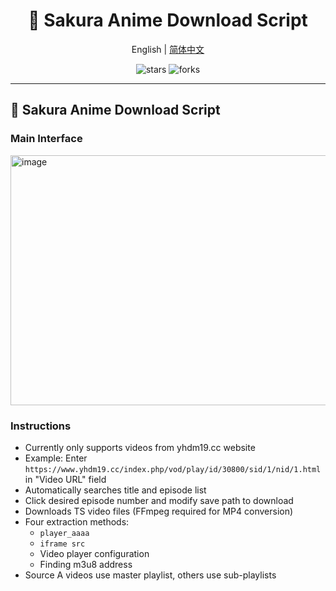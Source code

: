 <div align="center">
  <h1>🌸 Sakura Anime Download Script</h1>
  <div>
    <a>English</a> | 
    <a href="https://github.com/Kamio-Misuzu/yhdm19_download/blob/main/%E4%B8%AD%E6%96%87%E8%AF%B4%E6%98%8E.md">简体中文</a> 
  </div>
  <p>
    <img src="https://img.shields.io/github/stars/Kamio-Misuzu/yhdm19_download?style=social" alt="stars">
    <img src="https://img.shields.io/github/forks/Kamio-Misuzu/yhdm19_download?style=social" alt="forks">
  </p>
</div>

---

## 🌸 Sakura Anime Download Script

### Main Interface
<img width="600" height="400" alt="image" src="https://github.com/user-attachments/assets/740d75c2-762b-480f-9145-4cd6f8b935b4" />

### Instructions
- Currently only supports videos from yhdm19.cc website
- Example: Enter `https://www.yhdm19.cc/index.php/vod/play/id/30800/sid/1/nid/1.html` in "Video URL" field
- Automatically searches title and episode list
- Click desired episode number and modify save path to download
- Downloads TS video files (FFmpeg required for MP4 conversion)
- Four extraction methods:
  - `player_aaaa`
  - `iframe src`
  - Video player configuration
  - Finding m3u8 address
- Source A videos use master playlist, others use sub-playlists
